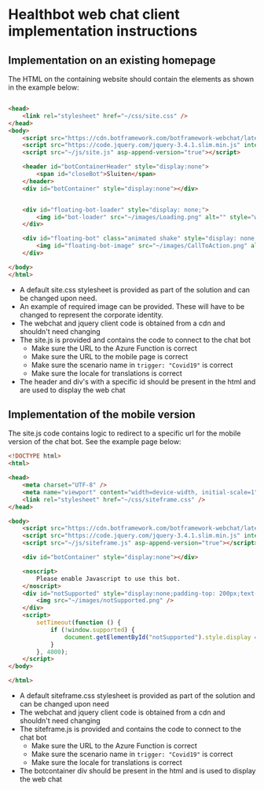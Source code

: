 ﻿# Healthbot web chat client implementation instructions

## Implementation on an existing homepage

The HTML on the containing website should contain the elements as shown in the example below:

```HTML

<head>
    <link rel="stylesheet" href="~/css/site.css" />
</head>
<body>
    <script src="https://cdn.botframework.com/botframework-webchat/latest/webchat-es5.js"></script>
    <script src="https://code.jquery.com/jquery-3.4.1.slim.min.js" integrity="sha256-pasqAKBDmFT4eHoN2ndd6lN370kFiGUFyTiUHWhU7k8=" crossorigin="anonymous"></script>
    <script src="~/js/site.js" asp-append-version="true"></script>

    <header id="botContainerHeader" style="display:none">
        <span id="closeBot">Sluiten</span>
    </header>
    <div id="botContainer" style="display:none"></div>


    <div id="floating-bot-loader" style="display: none;">
        <img id="bot-loader" src="~/images/Loading.png" alt="" style="width:300px;">
    </div>

    <div id="floating-bot" class="animated shake" style="display: none;">
        <img id="floating-bot-image" src="~/images/CallToAction.png" alt="" style="width:300px;">
    </div>

</body>
</html>
```

- A default site.css stylesheet is provided as part of the solution and can be changed upon need.
- An example of required image can be provided. These will have to be changed to represent the corporate identity.
- The webchat and jquery client code is obtained from a cdn and shouldn't need changing
- The site.js is provided and contains the code to connect to the chat bot
    - Make sure the URL to the Azure Function is correct
    - Make sure the URL to the mobile page is correct
    - Make sure the scenario name in `trigger: "Covid19"` is correct
    - Make sure the locale for translations is correct
- The header and div's with a specific id should be present in the html and are used to display the web chat

## Implementation of the mobile version

The site.js code contains logic to redirect to a specific url for the mobile version of the chat bot.
See the example page below:

```HTML
<!DOCTYPE html>
<html>

<head>
    <meta charset="UTF-8" />
    <meta name="viewport" content="width=device-width, initial-scale=1">
    <link rel="stylesheet" href="~/css/siteframe.css" />
</head>

<body>
    <script src="https://cdn.botframework.com/botframework-webchat/latest/webchat-es5.js"></script>
    <script src="https://code.jquery.com/jquery-3.4.1.slim.min.js" integrity="sha256-pasqAKBDmFT4eHoN2ndd6lN370kFiGUFyTiUHWhU7k8=" crossorigin="anonymous"></script>
    <script src="~/js/siteframe.js" asp-append-version="true"></script>

    <div id="botContainer" style="display:none"></div>

    <noscript>
        Please enable Javascript to use this bot.
    </noscript>
    <div id="notSupported" style="display:none;padding-top: 200px;text-align: center;">
        <img src="~/images/notSupported.png" />
    </div>
    <script>
        setTimeout(function () {
            if (!window.supported) {
                document.getElementById("notSupported").style.display = "block";
            }
        }, 4000);
    </script>
</body>

</html>
```

- A default siteframe.css stylesheet is provided as part of the solution and can be changed upon need
- The webchat and jquery client code is obtained from a cdn and shouldn't need changing
- The siteframe.js is provided and contains the code to connect to the chat bot
    - Make sure the URL to the Azure Function is correct
    - Make sure the scenario name in `trigger: "Covid19"` is correct
    - Make sure the locale for translations is correct
- The botcontainer div should be present in the html and is used to display the web chat